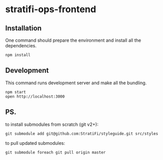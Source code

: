 # stratifi-ops-frontend


## Installation
One command should prepare the environment and install all the dependencies.
```
npm install
```


## Development
This command runs development server and make all the bundling.
```
npm start
open http://localhost:3000
```
## PS.  
to install submodules from scratch (git v2+):  
```
git submodule add git@github.com:StratiFi/styleguide.git src/styles
```

to pull updated submodules:  
```
git submodule foreach git pull origin master
```
